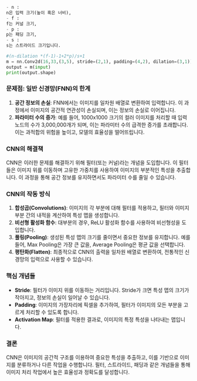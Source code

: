 
```python
- n :
n은 입력 크기(높이 혹은 너비),
- f :
f는 커널 크기,
- p :
p는 패딩 크기,
- s :
s는 스트라이드 크기입니다.
```

```python
#(n-dilation *(f-1)-1+2*p)/s+1
m = nn.Conv2d(16,33,(3,5), stride=(2,1), padding=(4,2), dilation=(3,1))
output = m(input)
print(output.shape)
```

### **문제점: 일반 신경망(FNN)의 한계**

1. **공간 정보의 손실**: FNN에서는 이미지를 일차원 배열로 변환하여 입력합니다. 이 과정에서 이미지의 공간적 연관성이 손실되며, 이는 정보의 손실로 이어집니다.
2. **파라미터 수의 증가**: 예를 들어, 1000x1000 크기의 컬러 이미지를 처리할 때 입력 노드의 수가 3,000,000개가 되며, 이는 파라미터 수의 급격한 증가를 초래합니다. 이는 과적합의 위험을 높이고, 모델의 효율성을 떨어뜨립니다.

### **CNN의 해결책**

CNN은 이러한 문제를 해결하기 위해 필터(또는 커널)라는 개념을 도입합니다. 이 필터들은 이미지 위를 이동하며 고유한 가중치를 사용하여 이미지의 부분적인 특성을 추출합니다. 이 과정을 통해 공간 정보를 유지하면서도 파라미터 수를 줄일 수 있습니다.

### CNN의 작동 방식

1. **합성곱(Convolutions)**: 이미지의 각 부분에 대해 필터를 적용하고, 필터와 이미지 부분 간의 내적을 계산하여 특성 맵을 생성합니다.
2. **비선형 활성화 함수**: 대부분의 경우, ReLU 활성화 함수를 사용하여 비선형성을 도입합니다.
3. **풀링(Pooling)**: 생성된 특성 맵의 크기를 줄이면서 중요한 정보를 유지합니다. 예를 들어, Max Pooling은 가장 큰 값을, Average Pooling은 평균 값을 선택합니다.
4. **평탄화(Flatten)**: 최종적으로 CNN의 출력을 일차원 배열로 변환하여, 전통적인 신경망의 입력으로 사용할 수 있습니다.

### **핵심 개념들**

- **Stride**: 필터가 이미지 위를 이동하는 거리입니다. Stride가 크면 특성 맵의 크기가 작아지고, 정보의 손실이 일어날 수 있습니다.
- **Padding**: 이미지의 가장자리에 픽셀을 추가하여, 필터가 이미지의 모든 부분을 고르게 처리할 수 있도록 합니다.
- **Activation Map**: 필터를 적용한 결과로, 이미지의 특정 특성을 나타내는 맵입니다.

### **결론**

CNN은 이미지의 공간적 구조를 이용하여 중요한 특성을 추출하고, 이를 기반으로 이미지를 분류하거나 다른 작업을 수행합니다. 필터, 스트라이드, 패딩과 같은 개념들을 통해 이미지 처리 작업에서 높은 효율성과 정확도를 달성합니다.